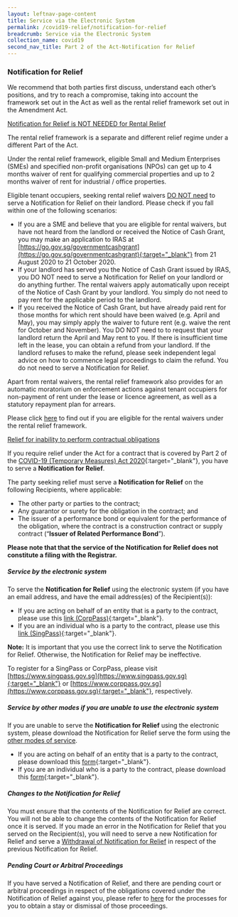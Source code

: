 ```yaml
---
layout: leftnav-page-content
title: Service via the Electronic System
permalink: /covid19-relief/notification-for-relief
breadcrumb: Service via the Electronic System
collection_name: covid19
second_nav_title: Part 2 of the Act-Notification for Relief
---
```


### Notification for Relief ### 

We recommend that both parties first discuss, understand each other’s positions, and try to reach a compromise, taking into account the framework set out in the Act as well as the rental relief framework set out in the Amendment Act.

<u>Notification for Relief is NOT NEEDED for Rental Relief</u>

The rental relief framework is a separate and different relief regime under a different Part of the Act.

Under the rental relief framework, eligible Small and Medium Enterprises (SMEs) and specified non-profit organisations (NPOs) can get up to 4 months waiver of rent for qualifying commercial properties and up to 2 months waiver of rent for industrial / office properties.

Eligible tenant occupiers, seeking rental relief waivers <u>DO NOT need</u> to serve a Notification for Relief on their landlord. Please check if you fall within one of the following scenarios:

* If you are a SME and believe that you are eligible for rental waivers, but have not heard from the landlord or received the Notice of Cash Grant, you may make an application to IRAS at [https://go.gov.sg/governmentcashgrant](https://go.gov.sg/governmentcashgrant){:target="_blank"} from 21 August 2020 to 21 October 2020.
* If your landlord has served you the Notice of Cash Grant issued by IRAS, you DO NOT need to serve a Notification for Relief on your landlord or do anything further. The rental waivers apply automatically upon receipt of the Notice of Cash Grant by your landlord. You simply do not need to pay rent for the applicable period to the landlord.
* If you received the Notice of Cash Grant, but have already paid rent for those months for which rent should have been waived (e.g. April and May), you may simply apply the waiver to future rent (e.g. waive the rent for October and November). You DO NOT need to to request that your landlord return the April and May rent to you. If there is insufficient time left in the lease, you can obtain a refund from your landlord. If the landlord refuses to make the refund, please seek independent legal advice on how to commence legal proceedings to claim the refund.  You do not need to serve a Notification for Relief.

Apart from rental waivers, the rental relief framework also provides for an automatic moratorium on enforcement actions against tenant occupiers for non-payment of rent under the lease or licence agreement, as well as a statutory repayment plan for arrears. 

Please click [here](https://www.mlaw.gov.sg/covid19-relief/rental-relief-framework-for-smes#eligibility) to find out if you are eligible for the rental waivers under the rental relief framework.  

<u>Relief for inability to perform contractual obligations</u>

If you require relief under the Act for a contract that is covered by Part 2 of the [COVID-19 (Temporary Measures) Act 2020](https://sso.agc.gov.sg/Act/COVID19TMA2020){:target="_blank"}, you have to serve a <b>Notification for Relief</b>.

The party seeking relief must serve a <b>Notification for Relief</b> on the following Recipients, where applicable:
* The other party or parties to the contract;
* Any guarantor or surety for the obligation in the contract; and
* The issuer of a performance bond or equivalent for the performance of the obligation, where the contract is a construction contract or supply contract (“<b>Issuer of Related Performance Bond</b>”).

**Please note that that the service of the Notification for Relief does not constitute a filing with the Registrar.**

##### Service by the electronic system #####

To serve the <b>Notification for Relief</b> using the electronic system (if you have an email address, and have the email address(es) of the Recipient(s)):
* If you are acting on behalf of an entity that is a party to the contract, please use this [link (CorpPass)](https://go.gov.sg/notification-for-relief-corppass){:target="_blank"}.
* If you are an individual who is a party to the contract, please use this [link (SingPass)](https://go.gov.sg/notification-for-relief-singpass){:target="_blank"}.

**Note:** It is important that you use the correct link to serve the Notification for Relief. Otherwise, the Notification for Relief may be ineffective.

To register for a SingPass or CorpPass, please visit [https://www.singpass.gov.sg](https://www.singpass.gov.sg){:target="_blank"} or [https://www.corppass.gov.sg](https://www.corppass.gov.sg){:target="_blank"}, respectively. 

##### Service by other modes if you are unable to use the electronic system #####
<!--If you are unable to serve the Notification for Relief using the electronic system, please download the Notification for Relief using this [form for entity](/files/covid19-forms/Form-1-Entity.pdf){:target="_blank"} or [form for individual](/files/covid19-forms/Form-1-Individual.pdf){:target="_blank"} and serve the form using the [other modes of service](/covid19-relief/other-modes-service).
-->
If you are unable to serve the **Notification for Relief** using the electronic system, please download the Notification for Relief  serve the form using the [other modes of service](/covid19-relief/other-modes-service).

* If you are acting on behalf of an entity that is a party to the contract, please download this [form](/files/covid19-forms/Form-1-Entity.docx){:target="_blank"}.
* If you are an individual who is a party to the contract, please download this [form](/files/covid19-forms/Form-1-Individual.docx){:target="_blank"}.

##### Changes to the Notification for Relief #####
You must ensure that the contents of the Notification for Relief are correct. You will not be able to change the contents of the Notification for Relief once it is served. If you made an error in the Notification for Relief that you served on the Recipient(s), you will need to serve a new Notification for Relief and serve a [Withdrawal of Notification for Relief](/covid19-relief/withdrawal-notification-for-relief) in respect of the previous Notification for Relief. 

##### Pending Court or Arbitral Proceedings ##### 
If you have served a Notification of Relief, and there are pending court or arbitral proceedings in respect of the obligations covered under the Notification of Relief against you, please refer to [here](/covid19-relief/memorandum-of-notification) for the processes for you to obtain a stay or dismissal of those proceedings.


